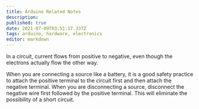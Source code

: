 ```yaml
---
title: Arduino Related Notes
description: 
published: true
date: 2021-07-09T03:51:17.337Z
tags: arduino, hardware, electronics
editor: markdown
---
```


In a circuit, current flows from positive to negative, even though the electrons actually flow the other way.

 When you are connecting a source like a battery, it is a good safety practice to attach the positive terminal to the circuit first and then attach the negative terminal. When you are disconnecting a source, disconnect the negative wire first followed by the positive terminal. This will eliminate the possibility of a short circuit.